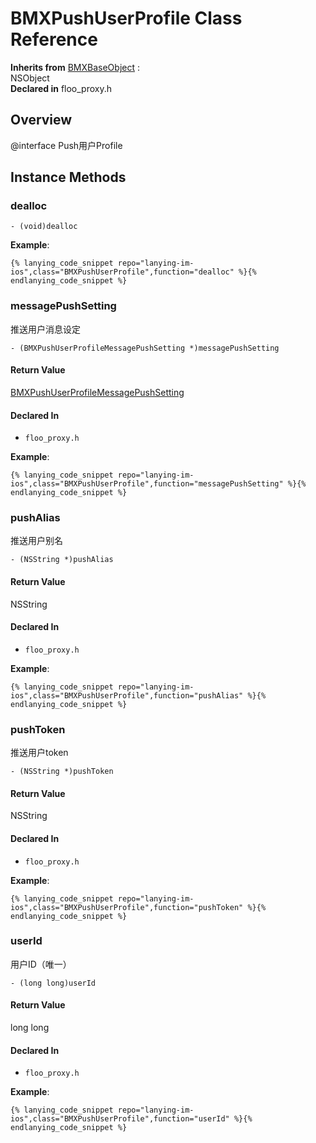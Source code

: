# BMXPushUserProfile Class Reference

  **Inherits from** <a href="../Classes/BMXBaseObject.md">BMXBaseObject</a> :   
NSObject  
  **Declared in** floo_proxy.h  

## Overview

@interface Push用户Profile

## Instance Methods

<a name="//api/name/dealloc" title="dealloc"></a>
### dealloc

`- (void)dealloc`

<a name="//api/name/messagePushSetting" title="messagePushSetting"></a>
**Example**:
```
{% lanying_code_snippet repo="lanying-im-ios",class="BMXPushUserProfile",function="dealloc" %}{% endlanying_code_snippet %}
```
### messagePushSetting

推送用户消息设定

`- (BMXPushUserProfileMessagePushSetting *)messagePushSetting`

#### Return Value
<a href="../Classes/BMXPushUserProfileMessagePushSetting.md">BMXPushUserProfileMessagePushSetting</a>

#### Declared In
* `floo_proxy.h`

<a name="//api/name/pushAlias" title="pushAlias"></a>
**Example**:
```
{% lanying_code_snippet repo="lanying-im-ios",class="BMXPushUserProfile",function="messagePushSetting" %}{% endlanying_code_snippet %}
```
### pushAlias

推送用户别名

`- (NSString *)pushAlias`

#### Return Value
NSString

#### Declared In
* `floo_proxy.h`

<a name="//api/name/pushToken" title="pushToken"></a>
**Example**:
```
{% lanying_code_snippet repo="lanying-im-ios",class="BMXPushUserProfile",function="pushAlias" %}{% endlanying_code_snippet %}
```
### pushToken

推送用户token

`- (NSString *)pushToken`

#### Return Value
NSString

#### Declared In
* `floo_proxy.h`

<a name="//api/name/userId" title="userId"></a>
**Example**:
```
{% lanying_code_snippet repo="lanying-im-ios",class="BMXPushUserProfile",function="pushToken" %}{% endlanying_code_snippet %}
```
### userId

用户ID（唯一）

`- (long long)userId`

#### Return Value
long long

#### Declared In
* `floo_proxy.h`

**Example**:
```
{% lanying_code_snippet repo="lanying-im-ios",class="BMXPushUserProfile",function="userId" %}{% endlanying_code_snippet %}
```
